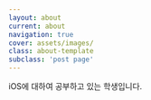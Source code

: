 ```yaml
---
layout: about
current: about
navigation: true
cover: assets/images/
class: about-template
subclass: 'post page'
---
```


iOS에 대하여 공부하고 있는 학생입니다.